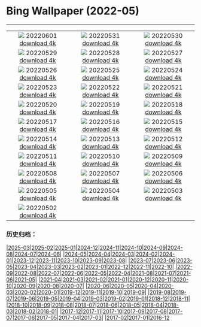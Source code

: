 # Bing Wallpaper (2022-05)
**************
| | | |
|:-:|:-:|:-:|
| ![](https://www.bing.com/th?id=OHR.MarovoLagoon_ZH-CN1029152514_1920x1080.jpg) 20220601 [download 4k](https://www.bing.com/th?id=OHR.MarovoLagoon_ZH-CN1029152514_UHD.jpg) | ![](https://www.bing.com/th?id=OHR.ParrotDay_ZH-CN0775936218_1920x1080.jpg) 20220531 [download 4k](https://www.bing.com/th?id=OHR.ParrotDay_ZH-CN0775936218_UHD.jpg) | ![](https://www.bing.com/th?id=OHR.MountFryatt_ZH-CN0611142036_1920x1080.jpg) 20220530 [download 4k](https://www.bing.com/th?id=OHR.MountFryatt_ZH-CN0611142036_UHD.jpg) |
| ![](https://www.bing.com/th?id=OHR.HyaliteCreek_ZH-CN0400013447_1920x1080.jpg) 20220529 [download 4k](https://www.bing.com/th?id=OHR.HyaliteCreek_ZH-CN0400013447_UHD.jpg) | ![](https://www.bing.com/th?id=OHR.PurnululuNP_ZH-CN0102753224_1920x1080.jpg) 20220528 [download 4k](https://www.bing.com/th?id=OHR.PurnululuNP_ZH-CN0102753224_UHD.jpg) | ![](https://www.bing.com/th?id=OHR.MarinHeadlands_ZH-CN9876016714_1920x1080.jpg) 20220527 [download 4k](https://www.bing.com/th?id=OHR.MarinHeadlands_ZH-CN9876016714_UHD.jpg) |
| ![](https://www.bing.com/th?id=OHR.Monteverde_ZH-CN9598634812_1920x1080.jpg) 20220526 [download 4k](https://www.bing.com/th?id=OHR.Monteverde_ZH-CN9598634812_UHD.jpg) | ![](https://www.bing.com/th?id=OHR.Alhambra_ZH-CN9040625762_1920x1080.jpg) 20220525 [download 4k](https://www.bing.com/th?id=OHR.Alhambra_ZH-CN9040625762_UHD.jpg) | ![](https://www.bing.com/th?id=OHR.KornatiNP_ZH-CN8829346235_1920x1080.jpg) 20220524 [download 4k](https://www.bing.com/th?id=OHR.KornatiNP_ZH-CN8829346235_UHD.jpg) |
| ![](https://www.bing.com/th?id=OHR.RedBellied_ZH-CN8667089924_1920x1080.jpg) 20220523 [download 4k](https://www.bing.com/th?id=OHR.RedBellied_ZH-CN8667089924_UHD.jpg) | ![](https://www.bing.com/th?id=OHR.ZebraEgret_ZH-CN8497454146_1920x1080.jpg) 20220522 [download 4k](https://www.bing.com/th?id=OHR.ZebraEgret_ZH-CN8497454146_UHD.jpg) | ![](https://www.bing.com/th?id=OHR.AlbionFalls_ZH-CN8302577218_1920x1080.jpg) 20220521 [download 4k](https://www.bing.com/th?id=OHR.AlbionFalls_ZH-CN8302577218_UHD.jpg) |
| ![](https://www.bing.com/th?id=OHR.ApisMellifera_ZH-CN8078623367_1920x1080.jpg) 20220520 [download 4k](https://www.bing.com/th?id=OHR.ApisMellifera_ZH-CN8078623367_UHD.jpg) | ![](https://www.bing.com/th?id=OHR.GlassBridge_ZH-CN4258621683_1920x1080.jpg) 20220519 [download 4k](https://www.bing.com/th?id=OHR.GlassBridge_ZH-CN4258621683_UHD.jpg) | ![](https://www.bing.com/th?id=OHR.SchlossGluecksburg_ZH-CN4079837227_1920x1080.jpg) 20220518 [download 4k](https://www.bing.com/th?id=OHR.SchlossGluecksburg_ZH-CN4079837227_UHD.jpg) |
| ![](https://www.bing.com/th?id=OHR.SaltPondsMaras_ZH-CN3768334932_1920x1080.jpg) 20220517 [download 4k](https://www.bing.com/th?id=OHR.SaltPondsMaras_ZH-CN3768334932_UHD.jpg) | ![](https://www.bing.com/th?id=OHR.PawneeOwls_ZH-CN3586129981_1920x1080.jpg) 20220516 [download 4k](https://www.bing.com/th?id=OHR.PawneeOwls_ZH-CN3586129981_UHD.jpg) | ![](https://www.bing.com/th?id=OHR.BerninaBloodMoon_ZH-CN3349260043_1920x1080.jpg) 20220515 [download 4k](https://www.bing.com/th?id=OHR.BerninaBloodMoon_ZH-CN3349260043_UHD.jpg) |
| ![](https://www.bing.com/th?id=OHR.WindmillDay_ZH-CN3115996668_1920x1080.jpg) 20220514 [download 4k](https://www.bing.com/th?id=OHR.WindmillDay_ZH-CN3115996668_UHD.jpg) | ![](https://www.bing.com/th?id=OHR.MaasaiGiraffe_ZH-CN2960157829_1920x1080.jpg) 20220513 [download 4k](https://www.bing.com/th?id=OHR.MaasaiGiraffe_ZH-CN2960157829_UHD.jpg) | ![](https://www.bing.com/th?id=OHR.RiverBrathay_ZH-CN2718424663_1920x1080.jpg) 20220512 [download 4k](https://www.bing.com/th?id=OHR.RiverBrathay_ZH-CN2718424663_UHD.jpg) |
| ![](https://www.bing.com/th?id=OHR.OiaVillage_ZH-CN2495652522_1920x1080.jpg) 20220511 [download 4k](https://www.bing.com/th?id=OHR.OiaVillage_ZH-CN2495652522_UHD.jpg) | ![](https://www.bing.com/th?id=OHR.GiffordPinchot_ZH-CN2050686223_1920x1080.jpg) 20220510 [download 4k](https://www.bing.com/th?id=OHR.GiffordPinchot_ZH-CN2050686223_UHD.jpg) | ![](https://www.bing.com/th?id=OHR.GoremeNationalPark_ZH-CN1861727385_1920x1080.jpg) 20220509 [download 4k](https://www.bing.com/th?id=OHR.GoremeNationalPark_ZH-CN1861727385_UHD.jpg) |
| ![](https://www.bing.com/th?id=OHR.MomJoey_ZH-CN1642006600_1920x1080.jpg) 20220508 [download 4k](https://www.bing.com/th?id=OHR.MomJoey_ZH-CN1642006600_UHD.jpg) | ![](https://www.bing.com/th?id=OHR.SwedishAntenna_ZH-CN9163420082_1920x1080.jpg) 20220507 [download 4k](https://www.bing.com/th?id=OHR.SwedishAntenna_ZH-CN9163420082_UHD.jpg) | ![](https://www.bing.com/th?id=OHR.HertfordshireBluebells_ZH-CN1027832085_1920x1080.jpg) 20220506 [download 4k](https://www.bing.com/th?id=OHR.HertfordshireBluebells_ZH-CN1027832085_UHD.jpg) |
| ![](https://www.bing.com/th?id=OHR.JaliscoAgave_ZH-CN6612544241_1920x1080.jpg) 20220505 [download 4k](https://www.bing.com/th?id=OHR.JaliscoAgave_ZH-CN6612544241_UHD.jpg) | ![](https://www.bing.com/th?id=OHR.TofinoOcean_ZH-CN6555392161_1920x1080.jpg) 20220504 [download 4k](https://www.bing.com/th?id=OHR.TofinoOcean_ZH-CN6555392161_UHD.jpg) | ![](https://www.bing.com/th?id=OHR.DuckHen_ZH-CN6493617016_1920x1080.jpg) 20220503 [download 4k](https://www.bing.com/th?id=OHR.DuckHen_ZH-CN6493617016_UHD.jpg) |
| ![](https://www.bing.com/th?id=OHR.TravertineTurkey_ZH-CN6430409651_1920x1080.jpg) 20220502 [download 4k](https://www.bing.com/th?id=OHR.TravertineTurkey_ZH-CN6430409651_UHD.jpg) |  |  |

### 历史归档：

|[2025-03](/../2025-03/2025-03.md)|[2025-02](/../2025-02/2025-02.md)|[2025-01](/../2025-01/2025-01.md)|[2024-12](/../2024-12/2024-12.md)|[2024-11](/../2024-11/2024-11.md)|[2024-10](/../2024-10/2024-10.md)|[2024-09](/../2024-09/2024-09.md)|[2024-08](/../2024-08/2024-08.md)|[2024-07](/../2024-07/2024-07.md)|[2024-06](/../2024-06/2024-06.md)|
|[2024-05](/../2024-05/2024-05.md)|[2024-04](/../2024-04/2024-04.md)|[2024-03](/../2024-03/2024-03.md)|[2024-02](/../2024-02/2024-02.md)|[2024-01](/../2024-01/2024-01.md)|[2023-12](/../2023-12/2023-12.md)|[2023-11](/../2023-11/2023-11.md)|[2023-10](/../2023-10/2023-10.md)|[2023-09](/../2023-09/2023-09.md)|[2023-08](/../2023-08/2023-08.md)|
|[2023-07](/../2023-07/2023-07.md)|[2023-06](/../2023-06/2023-06.md)|[2023-05](/../2023-05/2023-05.md)|[2023-04](/../2023-04/2023-04.md)|[2023-03](/../2023-03/2023-03.md)|[2023-02](/../2023-02/2023-02.md)|[2023-01](/../2023-01/2023-01.md)|[2022-12](/../2022-12/2022-12.md)|[2022-11](/../2022-11/2022-11.md)|[2022-10](/../2022-10/2022-10.md)|
|[2022-09](/../2022-09/2022-09.md)|[2022-08](/../2022-08/2022-08.md)|[2022-07](/../2022-07/2022-07.md)|[2022-06](/../2022-06/2022-06.md)|[2022-05](/2022-05.md)|[2022-04](/../2022-04/2022-04.md)|[2021-08](/../2021-08/2021-08.md)|[2021-07](/../2021-07/2021-07.md)|[2021-06](/../2021-06/2021-06.md)|[2021-05](/../2021-05/2021-05.md)|
|[2021-04](/../2021-04/2021-04.md)|[2021-03](/../2021-03/2021-03.md)|[2021-02](/../2021-02/2021-02.md)|[2021-01](/../2021-01/2021-01.md)|[2020-12](/../2020-12/2020-12.md)|[2020-11](/../2020-11/2020-11.md)|[2020-10](/../2020-10/2020-10.md)|[2020-09](/../2020-09/2020-09.md)|[2020-08](/../2020-08/2020-08.md)|[2020-07](/../2020-07/2020-07.md)|
|[2020-06](/../2020-06/2020-06.md)|[2020-05](/../2020-05/2020-05.md)|[2020-04](/../2020-04/2020-04.md)|[2020-03](/../2020-03/2020-03.md)|[2020-02](/../2020-02/2020-02.md)|[2020-01](/../2020-01/2020-01.md)|[2019-12](/../2019-12/2019-12.md)|[2019-11](/../2019-11/2019-11.md)|[2019-10](/../2019-10/2019-10.md)|[2019-09](/../2019-09/2019-09.md)|
|[2019-08](/../2019-08/2019-08.md)|[2019-07](/../2019-07/2019-07.md)|[2019-06](/../2019-06/2019-06.md)|[2019-05](/../2019-05/2019-05.md)|[2019-04](/../2019-04/2019-04.md)|[2019-03](/../2019-03/2019-03.md)|[2019-02](/../2019-02/2019-02.md)|[2019-01](/../2019-01/2019-01.md)|[2018-12](/../2018-12/2018-12.md)|[2018-11](/../2018-11/2018-11.md)|
|[2018-10](/../2018-10/2018-10.md)|[2018-09](/../2018-09/2018-09.md)|[2018-08](/../2018-08/2018-08.md)|[2018-07](/../2018-07/2018-07.md)|[2018-06](/../2018-06/2018-06.md)|[2018-05](/../2018-05/2018-05.md)|[2018-04](/../2018-04/2018-04.md)|[2018-03](/../2018-03/2018-03.md)|[2018-02](/../2018-02/2018-02.md)|[2018-01](/../2018-01/2018-01.md)|
|[2017-12](/../2017-12/2017-12.md)|[2017-11](/../2017-11/2017-11.md)|[2017-10](/../2017-10/2017-10.md)|[2017-09](/../2017-09/2017-09.md)|[2017-08](/../2017-08/2017-08.md)|[2017-07](/../2017-07/2017-07.md)|[2017-06](/../2017-06/2017-06.md)|[2017-05](/../2017-05/2017-05.md)|[2017-04](/../2017-04/2017-04.md)|[2017-03](/../2017-03/2017-03.md)|
|[2017-02](/../2017-02/2017-02.md)|[2017-01](/../2017-01/2017-01.md)|[2016-12](/../2016-12/2016-12.md)